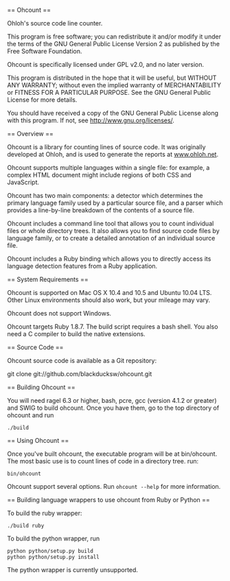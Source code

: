 == Ohcount ==

Ohloh's source code line counter.

This program is free software; you can redistribute it and/or modify
it under the terms of the GNU General Public License Version 2 as
published by the Free Software Foundation.

Ohcount is specifically licensed under GPL v2.0, and no later version.

This program is distributed in the hope that it will be useful,
but WITHOUT ANY WARRANTY; without even the implied warranty of
MERCHANTABILITY or FITNESS FOR A PARTICULAR PURPOSE.  See the
GNU General Public License for more details.

You should have received a copy of the GNU General Public License
along with this program.  If not, see <http://www.gnu.org/licenses/>.

== Overview ==

Ohcount is a library for counting lines of source code.
It was originally developed at Ohloh, and is used to generate
the reports at www.ohloh.net.

Ohcount supports multiple languages within a single file: for example,
a complex HTML document might include regions of both CSS and JavaScript.

Ohcount has two main components: a detector which determines the primary
language family used by a particular source file, and a parser which
provides a line-by-line breakdown of the contents of a source file.

Ohcount includes a command line tool that allows you to count individual
files or whole directory trees. It also allows you to find source code
files by language family, or to create a detailed annotation of an
individual source file.

Ohcount includes a Ruby binding which allows you to directly access its
language detection features from a Ruby application.

== System Requirements ==

Ohcount is supported on Mac OS X 10.4 and 10.5 and Ubuntu 10.04 LTS. Other Linux
environments should also work, but your mileage may vary.

Ohcount does not support Windows.

Ohcount targets Ruby 1.8.7. The build script requires a bash shell. You
also need a C compiler to build the native extensions.

== Source Code ==

Ohcount source code is available as a Git repository:

  git clone git://github.com/blackducksw/ohcount.git

== Building Ohcount ==

You will need ragel 6.3 or higher, bash, pcre, gcc (version 4.1.2 or greater) and SWIG to build ohcount. Once you have them, go to the top directory of ohcount and run

```
./build
```

== Using Ohcount ==

Once you've built ohcount, the executable program will be at bin/ohcount. The most basic use is to count lines of code in a directory tree. run:

```
bin/ohcount
```

Ohcount support several options. Run `ohcount --help` for more information.

== Building language wrappers to use ohcount from Ruby or Python == 

To build the ruby wrapper:

```
./build ruby
```

To build the python wrapper, run

```
python python/setup.py build
python python/setup.py install
```

The python wrapper is currently unsupported.
